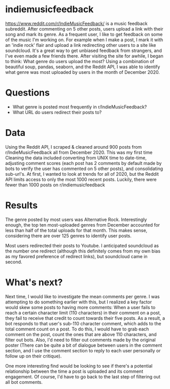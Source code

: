 # indiemusicfeedback
https://www.reddit.com/r/IndieMusicFeedback/ is a music feedback subreddit. After commenting on 5 other posts, users upload a link with their song and mark its genre. As a frequent user, I like to get feedback on some of the music I'm working on. For example when I make a post, I mark it with an 'indie rock' flair and upload a link redirecting other users to a site like soundcloud. It's a great way to get unbiased feedback from strangers, and I've even made a few friends there. After visiting the site for awhile, I began to think: What genre do users upload the most? Using a combination of beautiful soup, pandas, seaborn, and the Reddit API, I was able to identify what genre was most uploaded by users in the month of December 2020. 

# Questions
- What genre is posted most frequently in r/IndieMusicFeedback?
- What URL do users redirect their posts to?
  
# Data 
Using the Reddit API, I scraped & cleaned around 900 posts from r/IndieMusicFeedback all from December 2020. This was my first time Cleaning the data included converting from UNIX time to date-time, adjusting comment scores (each post has 2 comments by default made by bots to verify the user has commented on 5 other posts), and consolidating sub-url's. At first, I wanted to look at trends for all of 2020, but the Reddit API limits access to only the most 1000 recent posts. Luckily, there were fewer than 1000 posts on r/indiemusicfeedback

# Results
The genre posted by most users was Alternative Rock. Interestingly enough, the top ten most-uploaded genres from December accounted for less than half of the total uploads for that month. This makes sense, considering there are over 125 genres to identify user posts.

Most users redirected their posts to Youtube. I anticipated soundcloud as the number one redirect (although this definitely comes from my own bias as my favored preference of redirect links), but soundcloud came in second. 

# What's next?
Next time, I would like to investigate the mean comments per genre. I was attempting to do something earlier with this, but I realized a key factor would skew some posts to having more comments: When a user fails to reach a certain character limit (110 characters) in their comment on a post, they fail to receive that credit to count towards their five posts. As a result, a bot responds to that user's sub-110 character comment, which adds to the total comment count on a post. To do this, I would have to grab each comment on the post, count the ones that are above 110 characters, and filter out bots. Also, I'd need to filter out comments made by the original poster (There can be quite a bit of dialogue between users in the comment section, and I use the comment section to reply to each user personally or follow up on their critique).

One more interesting find would be looking to see if there's a potential relationship between the time a post is uploaded and its comment engagement. Of course, I'd have to go back to the last step of filtering out all bot comments. 




